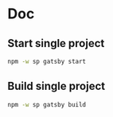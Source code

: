 # Doc

## Start single project

```bash
npm -w sp gatsby start
```

## Build single project

```bash
npm -w sp gatsby build
```
